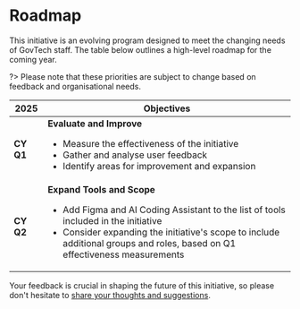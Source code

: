 # Roadmap

This initiative is an evolving program designed to meet the changing needs of GovTech staff. The table below outlines a high-level roadmap for the coming year. 

?> Please note that these priorities are subject to change based on feedback and organisational needs.

| 2025 | Objectives |
|---------|-------------------------------|
| **CY Q1** | **Evaluate and Improve**<ul><li>Measure the effectiveness of the initiative</li><li>Gather and analyse user feedback</li><li>Identify areas for improvement and expansion</li></ul> |
| **CY Q2** | **Expand Tools and Scope**<ul><li>Add Figma and AI Coding Assistant to the list of tools included in the initiative</li><li>Consider expanding the initiative's scope to include additional groups and roles, based on Q1 effectiveness measurements</li></ul> |

Your feedback is crucial in shaping the future of this initiative, so please don't hesitate to [share your thoughts and suggestions](/support.md). 